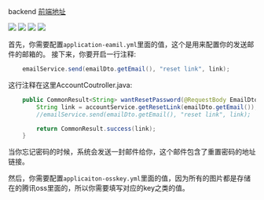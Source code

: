 backend
[前端地址](https://github.com/LittleTheFu/demo_app_front_end)

![](https://img.shields.io/badge/mybatis-green.svg)
![](https://img.shields.io/badge/spring_boot-green.svg)
![](https://img.shields.io/badge/swagger3-green.svg)
![](https://img.shields.io/badge/tencent_cos-green.svg)

首先，你需要配置`application-eamil.yml`里面的值，这个是用来配置你的发送邮件的邮箱的。
接下来，你要开启一行注释:

```java
	emailService.send(emailDto.getEmail(), "reset link", link);
```

这行注释在这里AccountCoutroller.java:

```java
	public CommonResult<String> wantResetPassword(@RequestBody EmailDto emailDto) 	{
		String link = accountService.getResetLink(emailDto.getEmail());
		//emailService.send(emailDto.getEmail(), "reset link", link);

		return CommonResult.success(link);
	}
```

当你忘记密码的时候，系统会发送一封邮件给你，这个邮件包含了重置密码的地址链接。

然后，你需要配置`applicaiton-osskey.yml`里面的值，因为所有的图片都是存储在的腾讯oss里面的，所以你需要填写对应的key之类的值。